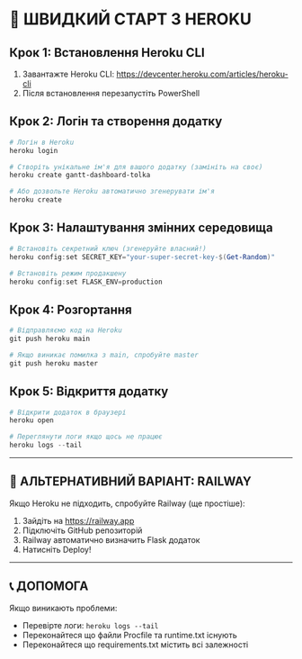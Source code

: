# 🚀 ШВИДКИЙ СТАРТ З HEROKU

## Крок 1: Встановлення Heroku CLI
1. Завантажте Heroku CLI: https://devcenter.heroku.com/articles/heroku-cli
2. Після встановлення перезапустіть PowerShell

## Крок 2: Логін та створення додатку
```powershell
# Логін в Heroku
heroku login

# Створіть унікальне ім'я для вашого додатку (замініть на своє)
heroku create gantt-dashboard-tolka

# Або дозвольте Heroku автоматично згенерувати ім'я
heroku create
```

## Крок 3: Налаштування змінних середовища
```powershell
# Встановіть секретний ключ (згенеруйте власний!)
heroku config:set SECRET_KEY="your-super-secret-key-$(Get-Random)"

# Встановіть режим продакшену
heroku config:set FLASK_ENV=production
```

## Крок 4: Розгортання
```powershell
# Відправляємо код на Heroku
git push heroku main

# Якщо виникає помилка з main, спробуйте master
git push heroku master
```

## Крок 5: Відкриття додатку
```powershell
# Відкрити додаток в браузері
heroku open

# Переглянути логи якщо щось не працює
heroku logs --tail
```

---

## 🔧 АЛЬТЕРНАТИВНИЙ ВАРІАНТ: RAILWAY

Якщо Heroku не підходить, спробуйте Railway (ще простіше):

1. Зайдіть на https://railway.app
2. Підключіть GitHub репозиторій
3. Railway автоматично визначить Flask додаток
4. Натисніть Deploy!

---

## 📞 ДОПОМОГА

Якщо виникають проблеми:
- Перевірте логи: `heroku logs --tail`
- Переконайтеся що файли Procfile та runtime.txt існують
- Переконайтеся що requirements.txt містить всі залежності
